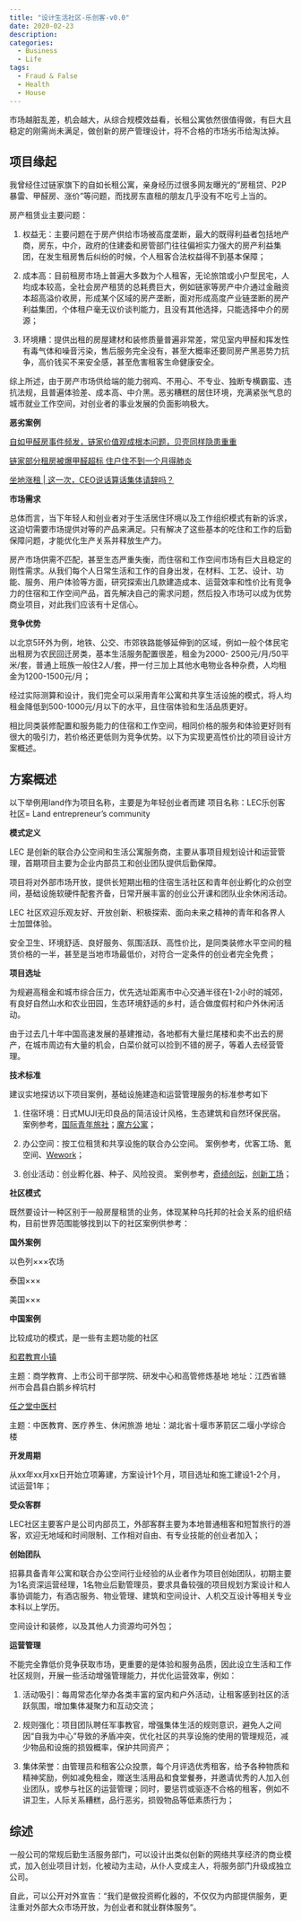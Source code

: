 ```yaml
---
title: "设计生活社区-乐创客-v0.0"
date: 2020-02-23
description: 
categories:
  - Business
  - Life
tags:
  - Fraud & False
  - Health
  - House
---
```


市场越脏乱差，机会越大，从综合规模效益看，长租公寓依然很值得做，有巨大且稳定的刚需尚未满足，做创新的房产管理设计，将不合格的市场劣币给淘汰掉。


## 项目缘起

我曾经住过链家旗下的自如长租公寓，亲身经历过很多网友曝光的“房租贷、P2P暴雷、甲醛房、涨价”等问题，而找房东直租的朋友几乎没有不吃亏上当的。

房产租赁业主要问题：

1. 权益无：主要问题在于房产供给市场被高度垄断，最大的既得利益者包括地产商，房东，中介，政府的住建委和房管部门往往偏袒实力强大的房产利益集团，在发生租房售后纠纷的时候，个人租客合法权益得不到基本保障；
   
2. 成本高：目前租房市场上普遍大多数为个人租客，无论旅馆或小户型民宅，人均成本较高，全社会房产租赁的总耗费巨大，例如链家等房产中介通过金融资本超高溢价收房，形成某个区域的房产垄断，面对形成高度产业链垄断的房产利益集团，个体租户毫无议价谈判能力，且没有其他选择，只能选择中介的房源；

3. 环境糟：提供出租的房屋建材和装修质量普遍非常差，常见室内甲醛和挥发性有毒气体和噪音污染，售后服务完全没有，甚至大概率还要同房产黑恶势力抗争，高价钱买不来安全感，甚至危害租客生命健康安全。

综上所述，由于房产市场供给端的能力弱鸡、不用心、不专业、独断专横霸蛮、违抗法规，且普遍体验差、成本高、中介黑。恶劣糟糕的居住环境，充满紧张气息的城市就业工作空间，对创业者的事业发展的负面影响极大。

**恶劣案例**

[自如甲醛房事件频发，链家价值观成根本问题，贝壳同样隐患重重](https://zhuanlan.zhihu.com/p/43654152) 

[链家部分租房被爆甲醛超标 住户住不到一个月得肺炎](http://finance.sina.com.cn/chanjing/gsnews/2017-12-12/doc-ifypnqvn3543672.shtml) 

[坐地涨租 | 这一次，CEO说话算话集体请辞吗？](https://posts.careerengine.us/p/5e74eaceff98df2c0edf5500)

**市场需求**

总体而言，当下年轻人和创业者对于生活居住环境以及工作组织模式有新的诉求，这迫切需要市场提供对等的产品来满足。只有解决了这些基本的吃住和工作的后勤保障问题，才能优化生产关系并释放生产力。 

房产市场供需不匹配，甚至生态严重失衡，而住宿和工作空间市场有巨大且稳定的刚性需求。从我们每个人日常生活和工作的自身出发，在材料、工艺、设计、功能、服务、用户体验等方面，研究探索出几款建造成本、运营效率和性价比有竞争力的住宿和工作空间产品，首先解决自己的需求问题，然后投入市场可以成为优势商业项目，对此我们应该有十足信心。

**竞争优势**

以北京5环外为例，地铁、公交、市郊铁路能够延伸到的区域，例如一般个体民宅出租房为农民回迁房类，基本生活服务配置很差，租金为2000- 2500元/月/50平米/套，普通上班族一般住2人/套，押一付三加上其他水电物业各种杂费，人均租金为1200-1500元/月；

经过实际测算和设计，我们完全可以采用青年公寓和共享生活设施的模式，将人均租金降低到500-1000元/月以下的水平，且住宿体验和生活品质更好。 

相比同类装修配置和服务能力的住宿和工作空间，相同价格的服务和体验更好则有很大的吸引力，若价格还更低则为竞争优势。以下为实现更高性价比的项目设计方案概述。

## 方案概述

以下举例用land作为项目名称，主要是为年轻创业者而建 项目名称：LEC乐创客社区= Land entrepreneur’s community

**模式定义**

LEC 是创新的联合办公空间和生活公寓服务商，主要从事项目规划设计和运营管理，首期项目主要为企业内部员工和创业团队提供后勤保障。

项目将对外部市场开放，提供长短期出租的住宿生活社区和青年创业孵化的众创空间，基础设施软硬件配套齐备，日常开展丰富的创业公开课和团队业余休闲活动。

LEC 社区欢迎乐观友好、开放创新、积极探索、面向未来之精神的青年和各界人士加盟体验。

安全卫生、环境舒适、良好服务、氛围活跃、高性价比，是同类装修水平空间的租赁价格的一半，甚至是当地市场最低价，对符合一定条件的创业者完全免费；

**项目选址**

为规避高租金和城市综合压力，优先选址距离市中心交通半径在1-2小时的城郊，有良好自然山水和农业田园，生态环境舒适的乡村，适合做度假村和户外休闲活动。 

由于过去几十年中国高速发展的基建推动，各地都有大量烂尾楼和卖不出去的房产，在城市周边有大量的机会，白菜价就可以捡到不错的房子，等着人去经营管理。

**技术标准**

建议实地探访以下项目案例，基础设施建造和运营管理服务的标准参考如下

1. 住宿环境：日式MUJI无印良品的简洁设计风格，生态建筑和自然环保民宿。 案例参考，[国际青年旅社](https://www.hihostels.com/)；[魔方公寓](https://www.52mf.com/)；

2. 办公空间：按工位租赁和共享设施的联合办公空间。 案例参考，优客工场、氪空间、[Wework](https://www.wework.com/)；

3. 创业活动：创业孵化器、种子、风险投资。 案例参考，[奇绩创坛](https://www.miracleplus.com/)，[创新工场](https://www.chuangxin.com/)；

**社区模式**

既然要设计一种区别于一般房屋租赁的业务，体现某种乌托邦的社会关系的组织结构，目前世界范围能够找到以下的社区案例供参考：

**国外案例**

以色列×××农场 

泰国××× 

美国×××

**中国案例**

比较成功的模式，是一些有主题功能的社区

[和君教育小镇](http://www.hejun.com/page492)

主题：商学教育、上市公司干部学院、研发中心和高管修炼基地 地址：江西省赣州市会昌县白鹅乡梓坑村

[任之堂中医村](https://mp.weixin.qq.com/s/KM2L7GaHRiI9qdDihDhnbQ) 

主题：中医教育、医疗养生、休闲旅游 地址：湖北省十堰市茅箭区二堰小学综合楼

**开发周期**

从xx年xx月xx日开始立项筹建，方案设计1个月，项目选址和施工建设1-2个月，试运营1年；

**受众客群**

LEC社区主要客户是公司内部员工，外部客群主要为本地普通租客和短暂旅行的游客，欢迎无地域和时间限制、工作相对自由、有专业技能的创业者加入；

**创始团队**

招募具备青年公寓和联合办公空间行业经验的从业者作为项目创始团队，初期主要为1名资深运营经理，1名物业后勤管理员，要求具备较强的项目规划方案设计和人事协调能力，有酒店服务、物业管理、建筑和空间设计、人机交互设计等相关专业本科以上学历。 

空间设计和装修，以及其他人力资源均可外包；

**运营管理**

不能完全靠低价竞争获取市场，更重要的是体验和服务品质，因此设立生活和工作社区规则，开展一些活动增强管理能力，并优化运营效率，例如：

1. 活动吸引：每周常态化举办各类丰富的室内和户外活动，让租客感到社区的活跃氛围，增加集体凝聚力和互动交流；

2. 规则强化：项目团队聘任军事教官，增强集体生活的规则意识，避免人之间因“自我为中心”导致的矛盾冲突，优化社区的共享设施的使用的管理规范，减少物品和设施的损毁概率，保护共同资产；

3. 集体荣誉：由管理员和租客公众投票，每个月评选优秀租客，给予各种物质和精神奖励，例如减免租金，赠送生活用品和食堂餐券，并邀请优秀的人加入创业团队，或参与社区的运营管理；同时，要惩罚或驱逐不合格的租客，例如不讲卫生，人际关系糟糕，品行恶劣，损毁物品等低素质行为；

## 综述

一般公司的常规后勤生活服务部门，可以设计出类似创新的网络共享经济的商业模式，加入创业项目计划，化被动为主动，从仆人变成主人，将服务部门升级成独立公司。 

自此，可以公开对外宣告：“我们是做投资孵化器的，不仅仅为内部提供服务，更注重对外部大众市场开放，为创业者和就业群体服务“。

